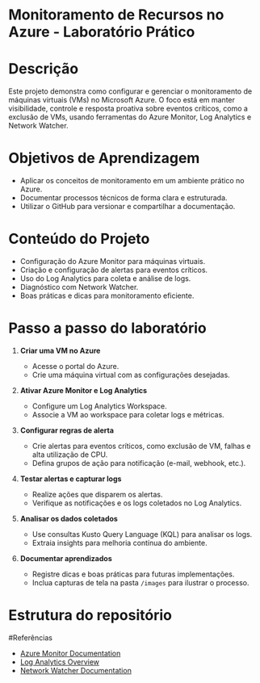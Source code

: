 # Monitoramento de Recursos no Azure - Laboratório Prático

# Descrição  
Este projeto demonstra como configurar e gerenciar o monitoramento de máquinas virtuais (VMs) no Microsoft Azure. O foco está em manter visibilidade, controle e resposta proativa sobre eventos críticos, como a exclusão de VMs, usando ferramentas do Azure Monitor, Log Analytics e Network Watcher.

# Objetivos de Aprendizagem  
- Aplicar os conceitos de monitoramento em um ambiente prático no Azure.  
- Documentar processos técnicos de forma clara e estruturada.  
- Utilizar o GitHub para versionar e compartilhar a documentação.

# Conteúdo do Projeto  
- Configuração do Azure Monitor para máquinas virtuais.  
- Criação e configuração de alertas para eventos críticos.  
- Uso do Log Analytics para coleta e análise de logs.  
- Diagnóstico com Network Watcher.  
- Boas práticas e dicas para monitoramento eficiente.

# Passo a passo do laboratório  

1. **Criar uma VM no Azure**  
   - Acesse o portal do Azure.  
   - Crie uma máquina virtual com as configurações desejadas.

2. **Ativar Azure Monitor e Log Analytics**  
   - Configure um Log Analytics Workspace.  
   - Associe a VM ao workspace para coletar logs e métricas.

3. **Configurar regras de alerta**  
   - Crie alertas para eventos críticos, como exclusão de VM, falhas e alta utilização de CPU.  
   - Defina grupos de ação para notificação (e-mail, webhook, etc.).

4. **Testar alertas e capturar logs**  
   - Realize ações que disparem os alertas.  
   - Verifique as notificações e os logs coletados no Log Analytics.

5. **Analisar os dados coletados**  
   - Use consultas Kusto Query Language (KQL) para analisar os logs.  
   - Extraia insights para melhoria contínua do ambiente.

6. **Documentar aprendizados**  
   - Registre dicas e boas práticas para futuras implementações.  
   - Inclua capturas de tela na pasta `/images` para ilustrar o processo.

# Estrutura do repositório  

#Referências  
- [Azure Monitor Documentation](https://learn.microsoft.com/azure/azure-monitor/)  
- [Log Analytics Overview](https://learn.microsoft.com/azure/azure-monitor/logs/log-analytics-overview)  
- [Network Watcher Documentation](https://learn.microsoft.com/azure/network-watcher/)  
